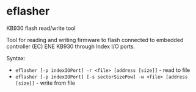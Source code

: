 # eflasher
KB930 flash read/write tool

Tool for reading and writing firmware to flash connected to embedded controller (EC) ENE KB930 through Index I/O ports.

Syntax:

* `eflasher [-p indexIOPort] -r <file> [address [size]]` - read to file
* `eflasher [-p indexIOPort] [-s sectorSizePow] -w <file> [address [size]]` - write from file
